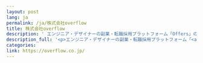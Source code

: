 ```yaml
---
layout: post
lang: ja
permalink: /ja/株式会社overflow
title: 株式会社overflow
description: ' エンジニア・デザイナーの副業・転職採用プラットフォーム「Offers」の開発・運営。(募集中) '
description_full: '<p>エンジニア・デザイナーの副業・転職採用プラットフォーム「<a href="https://offers.jp">Offers</a>」の開発・運営。<a href="https://overflow.co.jp/recruit">(募集中)</a></p>'
categories: 
link: https://overflow.co.jp/
---
```

